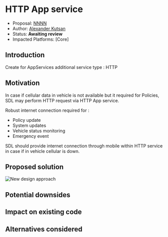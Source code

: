 # HTTP App service 

* Proposal: [NNNN](nnnn-http-app-service.md)
* Author: [Alexander Kutsan](https://github.com/LuxoftAKutsan)
* Status: **Awaiting review**
* Impacted Platforms: [Core]

## Introduction

Create for AppServices additional service type : HTTP

## Motivation

In case if cellular data in vehicle is not available but it required for Policies, SDL may perform HTTP request via HTTP App service. 

Robust internet connection required for :
 - Policy update
 - System updates
 - Vehicle status monitoring
 - Emergency event 

SDL should provide internet connection through mobile within HTTP service in case if in vehicle cellular is down.

## Proposed solution
![New design approach](../assets/proposals/nnnn-split_policies/new_design.png)

## Potential downsides

## Impact on existing code

## Alternatives considered
